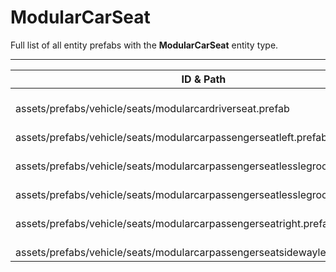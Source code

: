 # ModularCarSeat
Full list of all <Badge type="warning" text="6"/> entity prefabs with the **ModularCarSeat** entity type.

---
| ID & Path |
| --- |
| <a href="#1924089654"><Badge id="1924089654" type="tip" text="#"/></a> <Badge type="tip" text="1924089654"/>  <br> assets/prefabs/vehicle/seats/modularcardriverseat.prefab |
| <a href="#894444950"><Badge id="894444950" type="tip" text="#"/></a> <Badge type="tip" text="894444950"/>  <br> assets/prefabs/vehicle/seats/modularcarpassengerseatleft.prefab |
| <a href="#2487473786"><Badge id="2487473786" type="tip" text="#"/></a> <Badge type="tip" text="2487473786"/>  <br> assets/prefabs/vehicle/seats/modularcarpassengerseatlesslegroomleft.prefab |
| <a href="#1826159939"><Badge id="1826159939" type="tip" text="#"/></a> <Badge type="tip" text="1826159939"/>  <br> assets/prefabs/vehicle/seats/modularcarpassengerseatlesslegroomright.prefab |
| <a href="#205354363"><Badge id="205354363" type="tip" text="#"/></a> <Badge type="tip" text="205354363"/>  <br> assets/prefabs/vehicle/seats/modularcarpassengerseatright.prefab |
| <a href="#4116606551"><Badge id="4116606551" type="tip" text="#"/></a> <Badge type="tip" text="4116606551"/>  <br> assets/prefabs/vehicle/seats/modularcarpassengerseatsidewayleft.prefab |
